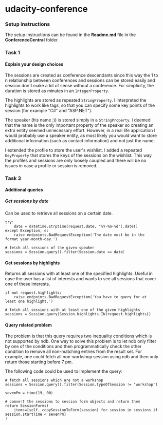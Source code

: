 # udacity-conference

### Setup Instructions

The setup instructions can be found in the **Readme.md** file in the **ConferenceCentral** folder.

### Task 1

#### Explain your design choices

The sessions are created as conference descendants since this way the 1 to n relationship between conferences and sessions can be stored easily and session don't make a lot of sense without a conference. For simplicity, the duration is stored as minutes in an `IntegerProperty`. 

The highlights are stored as repeated `StringProperty`. I interpreted the highlights to work like tags, so that you can specify some key points of the session (for example "C#" and "ASP.NET").

The speaker (his name ;)) is stored simply in a `StringProperty`. I deemed that the name is the only important property of the speaker so creating an extra entity seemed unnecessary effort. However, in a real life application I would probably use a speaker entity, as most likely you would want to store additional information (such as contact information) and not just the name.

I extended the profile to store the user's wishlist. I added a repeated `KeyProperty` that stores the keys of the sessions on the wishlist. This way the profiles and sessions are only loosely coupled and there will be no issues in case a profile or session is removed.

### Task 3

#### Additional queries

##### Get sessions by date

Can be used to retrieve all sessions on a certain date.
	
	try:
	    date = datetime.strptime(request.date, "%Y-%m-%d").date()
	except Exception, e:
	    raise endpoints.BadRequestException('The date must be in the format year-month-day.')
	
	# fetch all sessions of the given speaker
	sessions = Session.query().filter(Session.date == date)
	

#### Get sessions by highlights

Returns all sessions with at least one of the specified highlights. Useful in case the user has a list of interests and wants to see all sessions that cover one of these interests.

	if not request.highlights:
        raise endpoints.BadRequestException('You have to query for at least one highlight.')

    # fetch all sessions with at least one of the given highlights
    sessions = Session.query(Session.highlights.IN(request.highlights))

#### Query related problem

The problem is that this query requires two inequality conditions which is not supported by ndb. One way to solve this problem is to let ndb only filter by one of the conditions and then programmatically check the other condition to remove all non-matching entries from the result set. For example, one could fetch all non-workshop session using ndb and then only return those starting before 7 pm.

The following code could be used to implement the query:

	# fetch all sessions which are not a workshop
    sessions = Session.query().filter(Session.typeOfSession != 'workshop')

    sevenPm = time(19, 00)

    # convert the sessions to session form objects and return them
    return SessionForms(
        items=[self._copySessionToForm(session) for session in sessions if session.startTime < sevenPm]
    )